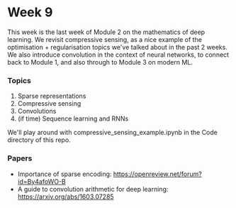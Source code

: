 # Week 9

This week is the last week of Module 2 on the mathematics of deep learning. We revisit compressive sensing, as a nice example of the optimisation + regularisation topics we've talked about in the past 2 weeks. We also introduce convolution in the context of neural networks, to connect back to Module 1, and also through to Module 3 on modern ML.

### Topics

1. Sparse representations
2. Compressive sensing
3. Convolutions
4. (if time) Sequence learning and RNNs

We'll play around with compressive_sensing_example.ipynb in the Code directory of this repo.

### Papers
- Importance of sparse encoding: https://openreview.net/forum?id=By4afoWO-B 
- A guide to convolution arithmetic for deep learning: https://arxiv.org/abs/1603.07285 
